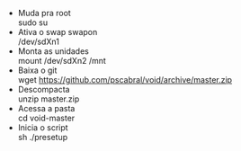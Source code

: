 - Muda pra root</br>
sudo su</br>
- Ativa o swap swapon</br>
/dev/sdXn1</br>
- Monta as unidades</br>
mount /dev/sdXn2 /mnt</br>
- Baixa o git</br>
wget https://github.com/pscabral/void/archive/master.zip</br>
- Descompacta</br>
unzip master.zip</br>
- Acessa a pasta</br>
cd void-master</br>
- Inicia o script</br>
sh ./presetup</br>
